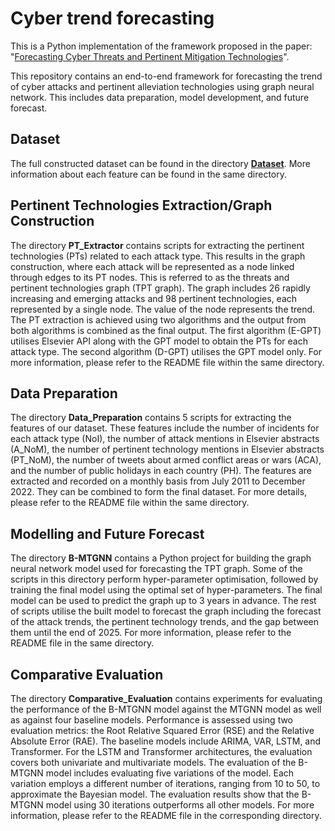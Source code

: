 # Cyber trend forecasting

This is a Python implementation of the framework proposed in the paper: "[Forecasting Cyber Threats and Pertinent Mitigation Technologies](https://authors.elsevier.com/sd/article/S0040-1625(24)00634-6)".

This repository contains an end-to-end framework for forecasting the trend of cyber attacks and pertinent alleviation technologies using graph neural network. This includes data preparation, model development, and future forecast.

## Dataset
The full constructed dataset can be found in the directory [**Dataset**](https://github.com/zaidalmahmoud/Cyber-trend-forecasting/tree/main/Dataset). More information about each feature can be found in the same directory.

## Pertinent Technologies Extraction/Graph Construction
The directory **PT_Extractor** contains scripts for extracting the pertinent technologies (PTs) related to each attack type. This results in the graph construction, where each attack will be represented as a node linked through edges to its PT nodes. This is referred to as the threats and pertinent technologies graph (TPT graph). The graph includes 26 rapidly increasing and emerging attacks and 98 pertinent technologies, each represented by a single node. The value of the node represents the trend. The PT extraction is achieved using two algorithms and the output from both algorithms is combined as the final output. The first algorithm (E-GPT) utilises Elsevier API along with the GPT model to obtain the PTs for each attack type. The second algorithm (D-GPT) utilises the GPT model only. For more information, please refer to the README file within the same directory.
 
## Data Preparation
The directory **Data_Preparation** contains 5 scripts for extracting the features of our dataset. These features include the number of incidents for each attack type (NoI), the number of attack mentions in Elsevier abstracts (A_NoM), the number of pertinent technology mentions in Elsevier abstracts (PT_NoM), the number of tweets about armed conflict areas or wars (ACA), and the number of public holidays in each country (PH). The features are extracted and recorded on a monthly basis from July 2011 to December 2022. They can be combined to form the final dataset. For more details, please refer to the README file within the same directory.

## Modelling and Future Forecast
The directory **B-MTGNN** contains a Python project for building the graph neural network model used for forecasting the TPT graph. Some of the scripts in this directory perform hyper-parameter optimisation, followed by training the final model using the optimal set of hyper-parameters. The final model can be used to predict the graph up to 3 years in advance. The rest of scripts utilise the built model to forecast the graph including the forecast of the attack trends, the pertinent technology trends, and the gap between them until the end of 2025. For more information, please refer to the README file in the same directory.

## Comparative Evaluation
The directory **Comparative_Evaluation** contains experiments for evaluating the performance of the B-MTGNN model against the MTGNN model as well as against four baseline models. Performance is assessed using two evaluation metrics: the Root Relative Squared Error (RSE) and the Relative Absolute Error (RAE). The baseline models include ARIMA, VAR, LSTM, and Transformer. For the LSTM and Transformer architectures, the evaluation covers both univariate and multivariate models. The evaluation of the B-MTGNN model includes evaluating five variations of the model. Each variation employs a different number of iterations, ranging from 10 to 50, to approximate the Bayesian model. The evaluation results show that the B-MTGNN model using 30 iterations outperforms all other models. For more information, please refer to the README file in the corresponding directory.
